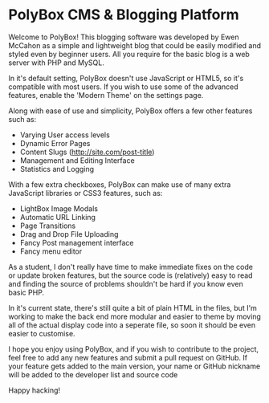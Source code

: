 PolyBox CMS & Blogging Platform
=======

Welcome to PolyBox! This blogging software was developed by Ewen McCahon as a simple and lightweight blog that could be easily modified and styled even by beginner users. All you require for the basic blog is a web server with PHP and MySQL.

In it's default setting, PolyBox doesn't use JavaScript or HTML5, so it's compatible with most users. If you wish to use some of the advanced features, enable the 'Modern Theme' on the settings page.

Along with ease of use and simplicity, PolyBox offers a few other features such as:

  - Varying User access levels
  - Dynamic Error Pages
  - Content Slugs (http://site.com/post-title)
  - Management and Editing Interface
  - Statistics and Logging

With a few extra checkboxes, PolyBox can make use of many extra JavaScript libraries or CSS3 features, such as:

  - LightBox Image Modals
  - Automatic URL Linking
  - Page Transitions
  - Drag and Drop File Uploading
  - Fancy Post management interface
  - Fancy menu editor

As a student, I don't really have time to make immediate fixes on the code or update broken features, but the source code is (relatively) easy to read and finding the source of problems shouldn't be hard if you know even basic PHP.

In it's current state, there's still quite a bit of plain HTML in the files, but I'm working to make the back end more modular and easier to theme by moving all of the actual display code into a seperate file, so soon it should be even easier to customise.

I hope you enjoy using PolyBox, and if you wish to contribute to the project, feel free to add any new features and submit a pull request on GitHub. If your feature gets added to the main version, your name or GitHub nickname will be added to the developer list and source code

Happy hacking!
